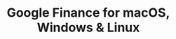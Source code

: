 ---
name: Google Finance
url: 'https://finance.google.com'
category: Finance
title: 'Google Finance for macOS, Windows & Linux'
key: google-finance

---